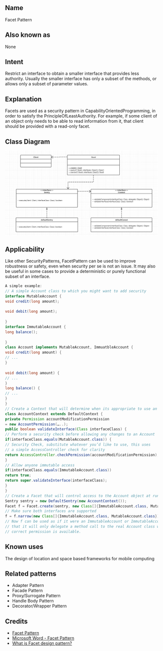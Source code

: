 ## Name

Facet Pattern

## Also known as

None

## Intent

Restrict an interface to obtain a smaller interface that provides less authority. Usually the smaller interface has only a subset of the methods, or allows only a subset of parameter values.

## Explanation

Facets are used as a security pattern in CapabilityOrientedProgramming, in order to satisfy the PrincipleOfLeastAuthority. For example, if some client of an object only needs to be able to read information from it, that client should be provided with a read-only facet.

## Class Diagram

![facet_class_diagram](./etc/facet_class_diagram.png)

## Applicability

Like other SecurityPatterns, FacetPattern can be used to improve robustness or safety, even when security per se is not an issue. It may also be useful in some cases to provide a deterministic or purely functional subset of an interface.

``` java
A simple example:
// A simple Account class to which you might want to add security
interface MutableAccount {
void credit(long amount);

void debit(long amount);

}
interface ImmutableAccount {
long balance();

}
class Account implements MutableAccount, ImmuatbleAccount {
void credit(long amount) {
// ...
}

void debit(long amount) {
// ...
}
long balance() {
// ...
}
}
// Create a Context that will determine when its appropriate to use an interface
class AccountContext extends DefaultContext {
private Permission accountModificationPermission
= new AccountPermission(…..);
public boolean validateInterface(Class interfaceClass) {
// Perform a security check before allowing any changes to an Account
if(interfaceClass.equals(MutableAccount.class)) {
// Security Check, substitute whatever you’d like to use, this uses
// a simple AccessController check for clarity
return AccessController.checkPermission(accountModificationPermission);
}
// Allow anyone immutable access
if(interfaceClass.equals(ImmutableAccount.class))
return true;
return super.validateInterface(interfaceClass);
}
}
// Create a Facet that will control access to the Account object at runtime
Sentry sentry = new DefaultSentry(new AccountContext());
Facet f = Facet.create(sentry, new Class[]{ImmutableAccount.class, MutableAccount.class});
// Make sure both interfaces are supported
f = f.narrow(new Class[]{ImmutableAccount.class, MutableAccount.class});
// Now f can be used as if it were an ImmutableAccount or ImmutableAccount, except
// that it will only delegate a method call to the real Account class when the
// correct permission is available.
```

## Known uses

The design of location and space based frameworks for mobile
computing

## Related patterns

* Adapter Pattern
* Facade Pattern
* Proxy/Surrogate Pattern
* Handle Body Pattern
* Decorator/Wrapper Pattern

## Credits

* [Facet Pattern](http://wiki.c2.com/?FacetPattern)
* [Microsoft Word - Facet Pattern](https://hillside.net/plop/plop2002/final/plop2002_ecrahen0_0.pdf)
* [What is Facet design pattern?](https://stackoverflow.com/questions/30164108/what-is-facet-design-pattern)